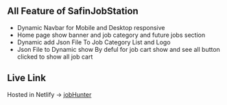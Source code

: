 ## All Feature of SafinJobStation

- Dynamic Navbar for Mobile and Desktop responsive
- Home page show banner and job category and future jobs section
- Dynamic add Json File To Job Category List and Logo
- Json File to Dynamic show By deful for job cart show and see all button clicked to show all job cart

## Live Link

Hosted in Netlify -> [jobHunter](https)